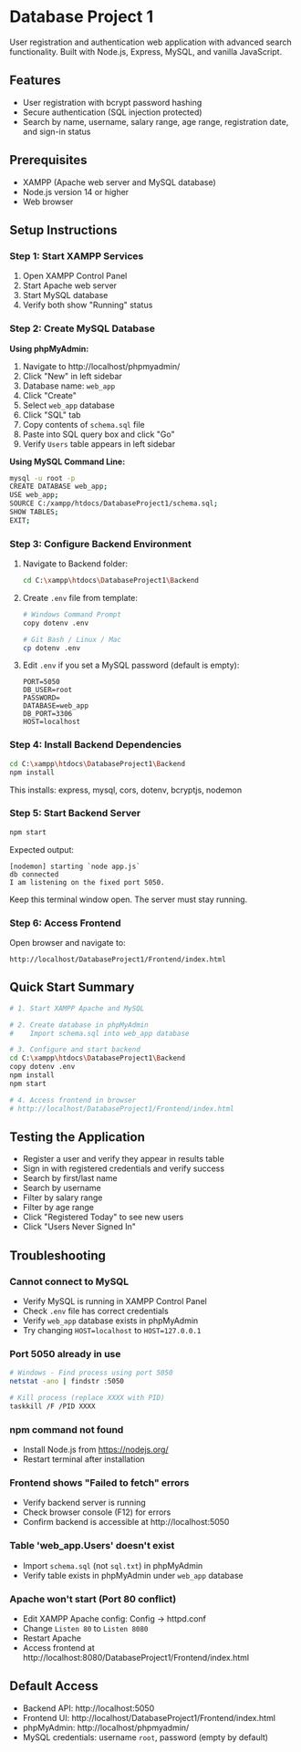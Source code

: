 # Database Project 1

User registration and authentication web application with advanced search functionality. Built with Node.js, Express, MySQL, and vanilla JavaScript.

## Features

- User registration with bcrypt password hashing
- Secure authentication (SQL injection protected)
- Search by name, username, salary range, age range, registration date, and sign-in status

## Prerequisites

- XAMPP (Apache web server and MySQL database)
- Node.js version 14 or higher
- Web browser

## Setup Instructions

### Step 1: Start XAMPP Services

1. Open XAMPP Control Panel
2. Start Apache web server
3. Start MySQL database
4. Verify both show "Running" status

### Step 2: Create MySQL Database

**Using phpMyAdmin:**
1. Navigate to http://localhost/phpmyadmin/
2. Click "New" in left sidebar
3. Database name: `web_app`
4. Click "Create"
5. Select `web_app` database
6. Click "SQL" tab
7. Copy contents of `schema.sql` file
8. Paste into SQL query box and click "Go"
9. Verify `Users` table appears in left sidebar

**Using MySQL Command Line:**
```bash
mysql -u root -p
CREATE DATABASE web_app;
USE web_app;
SOURCE C:/xampp/htdocs/DatabaseProject1/schema.sql;
SHOW TABLES;
EXIT;
```

### Step 3: Configure Backend Environment

1. Navigate to Backend folder:
   ```bash
   cd C:\xampp\htdocs\DatabaseProject1\Backend
   ```

2. Create `.env` file from template:
   ```bash
   # Windows Command Prompt
   copy dotenv .env

   # Git Bash / Linux / Mac
   cp dotenv .env
   ```

3. Edit `.env` if you set a MySQL password (default is empty):
   ```
   PORT=5050
   DB_USER=root
   PASSWORD=
   DATABASE=web_app
   DB_PORT=3306
   HOST=localhost
   ```

### Step 4: Install Backend Dependencies

```bash
cd C:\xampp\htdocs\DatabaseProject1\Backend
npm install
```

This installs: express, mysql, cors, dotenv, bcryptjs, nodemon

### Step 5: Start Backend Server

```bash
npm start
```

Expected output:
```
[nodemon] starting `node app.js`
db connected
I am listening on the fixed port 5050.
```

Keep this terminal window open. The server must stay running.

### Step 6: Access Frontend

Open browser and navigate to:
```
http://localhost/DatabaseProject1/Frontend/index.html
```

## Quick Start Summary

```bash
# 1. Start XAMPP Apache and MySQL

# 2. Create database in phpMyAdmin
#    Import schema.sql into web_app database

# 3. Configure and start backend
cd C:\xampp\htdocs\DatabaseProject1\Backend
copy dotenv .env
npm install
npm start

# 4. Access frontend in browser
# http://localhost/DatabaseProject1/Frontend/index.html
```

## Testing the Application

- Register a user and verify they appear in results table
- Sign in with registered credentials and verify success
- Search by first/last name
- Search by username
- Filter by salary range
- Filter by age range
- Click "Registered Today" to see new users
- Click "Users Never Signed In"

## Troubleshooting

### Cannot connect to MySQL
- Verify MySQL is running in XAMPP Control Panel
- Check `.env` file has correct credentials
- Verify `web_app` database exists in phpMyAdmin
- Try changing `HOST=localhost` to `HOST=127.0.0.1`

### Port 5050 already in use
```bash
# Windows - Find process using port 5050
netstat -ano | findstr :5050

# Kill process (replace XXXX with PID)
taskkill /F /PID XXXX
```

### npm command not found
- Install Node.js from https://nodejs.org/
- Restart terminal after installation

### Frontend shows "Failed to fetch" errors
- Verify backend server is running
- Check browser console (F12) for errors
- Confirm backend is accessible at http://localhost:5050

### Table 'web_app.Users' doesn't exist
- Import `schema.sql` (not `sql.txt`) in phpMyAdmin
- Verify table exists in phpMyAdmin under `web_app` database

### Apache won't start (Port 80 conflict)
- Edit XAMPP Apache config: Config → httpd.conf
- Change `Listen 80` to `Listen 8080`
- Restart Apache
- Access frontend at http://localhost:8080/DatabaseProject1/Frontend/index.html

## Default Access

- Backend API: http://localhost:5050
- Frontend UI: http://localhost/DatabaseProject1/Frontend/index.html
- phpMyAdmin: http://localhost/phpmyadmin/
- MySQL credentials: username `root`, password (empty by default)